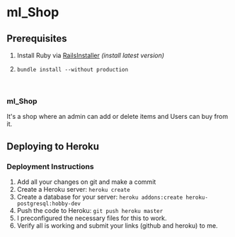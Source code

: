 # mI_Shop

## Prerequisites

1. Install Ruby via [RailsInstaller](http://railsinstaller.org/en) *(install latest version)*

2. ```
   bundle install --without production
   ```
   ​

### mI_Shop

It's a shop where an admin can add or delete items and Users can buy from it.



## Deploying to Heroku

### Deployment Instructions

1. Add all your changes on git and make a commit
2. Create a Heroku server: `heroku create`
3. Create a database for your server: `heroku addons:create heroku-postgresql:hobby-dev`
4. Push the code to Heroku: `git push heroku master`
5. I preconfigured the necessary files for this to work.
6. Verify all is working and submit your links (github and heroku) to me.